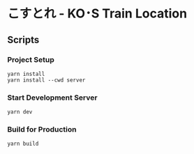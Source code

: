 # こすとれ - KO･S Train Location

## Scripts

### Project Setup

```
yarn install
yarn install --cwd server
```

### Start Development Server

```
yarn dev
```

### Build for Production

```
yarn build
```
